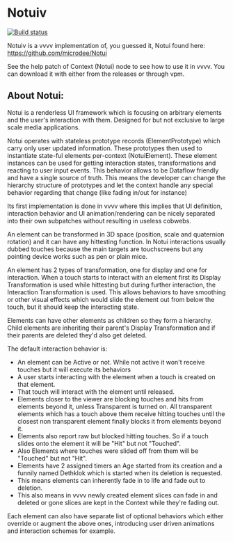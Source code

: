 # Notuiv
[![Build status](https://ci.appveyor.com/api/projects/status/nt6bpup3e76p7m64?svg=true)](https://ci.appveyor.com/project/microdee/notuiv)

Notuiv is a vvvv implementation of, you guessed it, Notui found here: https://github.com/microdee/Notui

See the help patch of Context (Notui) node to see how to use it in vvvv.
You can download it with either from the releases or through vpm.

## About Notui:

Notui is a renderless UI framework which is focusing on arbitrary elements and the user's interaction with them. Designed for but not exclusive to large scale media applications.

Notui operates with stateless prototype records (ElementPrototype) which carry only user updated information. These prototypes then used to instantiate state-ful elements per-context (NotuiElement). These element instances can be used for getting interaction states, transformations and reacting to user input events. This behavior allows to be Dataflow friendly and have a single source of truth. This means the developer can change the hierarchy structure of prototypes and let the context handle any special behavior regarding that change (like fading in/out for instance)

Its first implementation is done in vvvv where this implies that UI definition, interaction behavior and UI animation/rendering can be nicely separated into their own subpatches without resulting in useless cobwebs.

An element can be transformed in 3D space (position, scale and quaternion rotation) and it can have any hittesting function. In Notui interactions usually dubbed touches because the main targets are touchscreens but any pointing device works such as pen or plain mice.

An element has 2 types of transformation, one for display and one for interaction. When a touch starts to interact with an element first its Display Transformation is used while hittesting but during further interaction, the Interaction Transformation is used. This allows behaviors to have smoothing or other visual effects which would slide the element out from below the touch, but it should keep the interacting state.

Elements can have other elements as children so they form a hierarchy. Child elements are inheriting their parent's Display Transformation and if their parents are deleted they'd also get deleted.

The default interaction behavior is:
- An element can be Active or not. While not active it won't receive touches but it will execute its behaviors
- A user starts interacting with the element when a touch is created on that element.
- That touch will interact with the element until released.
- Elements closer to the viewer are blocking touches and hits from elements beyond it, unless Transparent is turned on. All transparent elements which has a touch above them receive hitting touches until the closest non transparent element finally blocks it from elements beyond it.
- Elements also report raw but blocked hitting touches. So if a touch slides onto the element it will be "Hit" but not "Touched".
- Also Elements where touches were slided off from them will be "Touched" but not "Hit".
- Elements have 2 assigned timers an Age started from its creation and a funnily named Dethklok which is started when its deletion is requested.
- This means elements can inherently fade in to life and fade out to deletion.
- This also means in vvvv newly created element slices can fade in and deleted or gone slices are kept in the Context while they're fading out.

Each element can also have separate list of optional behaviors which either override or augment the above ones, introducing user driven animations and interaction schemes for example.
